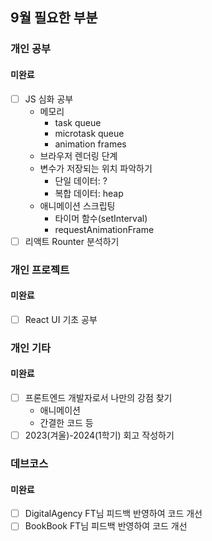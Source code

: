 ## 9월 필요한 부분

### 개인 공부

#### 미완료

- [ ] JS 심화 공부
  - 메모리
    - task queue
    - microtask queue
    - animation frames
  - 브라우저 렌더링 단계
  - 변수가 저장되는 위치 파악하기
    - 단일 데이터: ?
    - 복합 데이터: heap
  - 애니메이션 스크립팅
    - 타이머 함수(setInterval)
    - requestAnimationFrame
- [ ] 리액트 Rounter 분석하기

### 개인 프로젝트

#### 미완료

- [ ] React UI 기초 공부

### 개인 기타

#### 미완료

- [ ] 프론트엔드 개발자로서 나만의 강점 찾기
  - 애니메이션
  - 간결한 코드 등
- [ ] 2023(겨울)-2024(1학기) 회고 작성하기

### 데브코스

#### 미완료

- [ ] DigitalAgency FT님 피드백 반영하여 코드 개선
- [ ] BookBook FT님 피드백 반영하여 코드 개선
